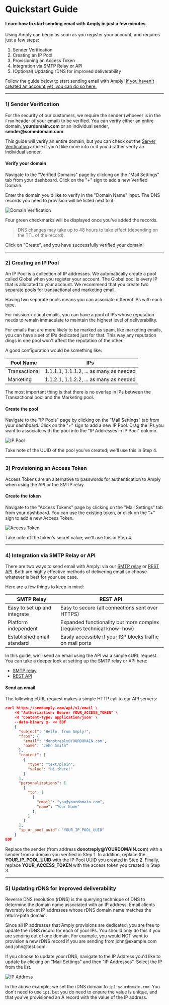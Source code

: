 # Quickstart Guide

#### Learn how to start sending email with Amply in just a few minutes. 

Using Amply can begin as soon as you register your account, and requires just a few steps:

1) Sender Verification
2) Creating an IP Pool
3) Provisioning an Access Token
4) Integration via SMTP Relay or API
5) (Optional) Updating rDNS for improved deliverability

Follow the guide below to start sending email with Amply! [If you haven't created an account yet, you can do so here.](https://sendamply.com/plans)

****

### 1) Sender Verification

For the security of our customers, we require the sender (whoever is in the `From` header of your email) to be verified. You can verify either an entire domain, **yourdomain.com** or an individual sender, **sender&#64;somedomain.com**.

This guide will verify an entire domain, but you can check out the [Server Verification](./Deliverability/A-Sender-Verification.md) article if you'd like more info or if you'd rather verify an individual sender.

#### Verify your domain

Navigate to the "Verified Domains" page by clicking on the "Mail Settings" tab from your dashboard. Click on the "+" sign to add a new Verified Domain.

Enter the domain you'd like to verify in the "Domain Name" input. The DNS records you need to provision will be listed next to it:<br/>

![Domain Verification](../assets/images/domain_verification.png)<br/>

Four green checkmarks will be displayed once you've added the records.

<!-- theme: info -->
> DNS changes may take up to 48 hours to take effect (depending on the TTL of the record).

Click on "Create", and you have successfully verified your domain!

****

### 2) Creating an IP Pool

An IP Pool is a collection of IP addresses. We automatically create a pool called Global when you register your account. The Global pool is every IP that is allocated to your account. We recommend that you create two separate pools for transactional and marketing email.

Having two separate pools means you can associate different IPs with each type.

For mission-critical emails, you can have a pool of IPs whose reputation needs to remain immaculate to maintain the highest level of deliverability.

For emails that are more likely to be marked as spam, like marketing emails, you can have a set of IPs dedicated just for that. This way any reputation dings in one pool won't affect the reputation of the other.

A good configuration would be something like:

Pool Name | IPs
---------|----------
 Transactional | 1.1.1.1, 1.1.1.2, ... as many as needed
 Marketing | 1.1.2.1, 1.1.2.2, ... as many as needed

 The most important thing is that there is no overlap in IPs between the Transactional pool and the Marketing pool.

#### Create the pool

Navigate to the "IP Pools" page by clicking on the "Mail Settings" tab from your dashboard. Click on the "+" sign to add a new IP Pool. Drag the IPs you want to associate with the pool into the "IP Addresses in IP Pool" column.

![IP Pool](../assets/images/ip_pool.png)

Take note of the UUID of the pool you've created; we'll use this in Step 4.

****

### 3) Provisioning an Access Token

Access Tokens are an alternative to passwords for authentication to Amply when using the API or the SMTP relay.

#### Create the token

Navigate to the "Access Tokens" page by clicking on the "Mail Settings" tab from your dashboard. You can use the existing token, or click on the "+" sign to add a new Access Token.

![Access Token](../assets/images/access_token.png)

Take note of the token's secret value; we'll use this in Step 4.

****

### 4) Integration via SMTP Relay or API

There are two ways to send email with Amply: via our [SMTP relay](Integrations/SMTP-Relay.md) or [REST API](https://docs.sendamply.com/docs/api/Amply.v1.yaml/paths/~1email/post). Both are highly effective methods of delivering email so choose whatever is best for your use case.

Here are a few things to keep in mind:

SMTP Relay | REST API
---------|----------
 Easy to set up and integrate | Easy to secure (all connections sent over HTTPS)
 Platform independent | Expanded functionality but more complex (requires technical know-how)
 Established email standard | Easily accessible if your ISP blocks traffic on mail ports

In this guide, we'll send an email using the API via a simple cURL request. You can take a deeper look at setting up the SMTP relay or API here:

- [SMTP relay](Integrations/SMTP-Relay.md)
- [REST API](https://docs.sendamply.com/docs/api/Amply.v1.yaml/paths/~1email/post)

#### Send an email

The following cURL request makes a simple HTTP call to our API servers:

```json
curl https://sendamply.com/api/v1/email \
    -H "Authorization: Bearer YOUR_ACCESS_TOKEN" \
    -H 'Content-Type: application/json' \
    --data-binary @- << EOF
    {
      "subject": "Hello, from Amply!",
      "from": {
        "email": "donotreply@YOURDOMAIN.com",
        "name": "John Smith"
      },
      "content": [
        {
          "type": "text/plain",
          "value": "Hi there!"
        }
      ],
      "personalizations": [
        {
          "to": [
            {
              "email": "you@yourdomain.com",
              "name": "Your Name"
            }
          ]
        }
      ],
      "ip_or_pool_uuid": "YOUR_IP_POOL_UUID"
    }
EOF
```

Replace the sender (from address **donotreply&#64;YOURDOMAIN.com**) with a sender from a domain you verified in Step 1. In addition, replace the **YOUR_IP_POOL_UUID** with the IP Pool UUID you created in Step 2. Finally, replace **YOUR_ACCESS_TOKEN** with the access token you created in Step 3.

****

### 5) Updating rDNS for improved deliverability

Reverse DNS resolution (rDNS) is the querying technique of DNS to determine the domain name associated with an IP address. Email clients favorably look at IP addresses whose rDNS domain name matches the return-path domain.

Since all IP addresses that Amply provisions are dedicated, you are free to update the rDNS record for each of your IPs. You should only do this if you are sending out of one domain. For example, you would NOT want to provision a new rDNS record if you are sending from john&#64;example.com and john&#64;test.com.

If you choose to update your rDNS, navigate to the IP Address you'd like to update by clicking on "Mail Settings" and then "IP Addresses". Select the IP from the list.

![IP Address](../assets/images/ip_address.png)

In the above example, we set the rDNS domain to `ip1.yourdomain.com`. You don't need to use `ip1`, but you do need to ensure the value is unique, and that you've provisioned an A record with the value of the IP address.